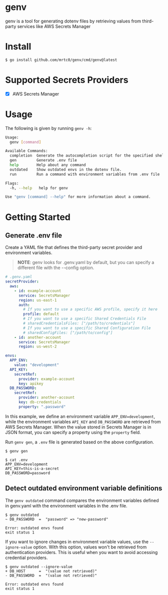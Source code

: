 # genv

genv is a tool for generating dotenv files by retrieving values from third-party services like AWS Secrets Manager

# Install

```bash
$ go install github.com/mrtc0/genv/cmd/genv@latest
```

# Supported Secrets Providers

- [x] AWS Secrets Manager

# Usage

The following is given by running `genv -h`:

```bash
Usage:
  genv [command]

Available Commands:
  completion  Generate the autocompletion script for the specified shell
  gen         Generate .env file
  help        Help about any command
  outdated    Show outdated envs in the dotenv file.
  run         Run a command with environment variables from .env file

Flags:
  -h, --help   help for genv

Use "genv [command] --help" for more information about a command.
```


# Getting Started

## Generate .env file

Create a YAML file that defines the third-party secret provider and environment variables.

> **NOTE**: genv looks for .genv.yaml by default, but you can specify a different file with the --config option.

```yaml
# .genv.yaml
secretProvider:
  aws:
    - id: example-account
      service: SecretsManager
      region: us-east-1
      auth:
        # If you want to use a specific AWS profile, specify it here
        profile: default
        # If you want to use a specific Shared Credentials File
        # sharedCredentialsFiles: ["/path/to/credentials"]
        # If you want to use a specific Shared Configuration File
        # sharedConfigFiles: ["/path/to/config"]
    - id: another-account
      service: SecretsManager
      region: us-west-2

envs:
  APP_ENV:
    value: "development"
  API_KEY:
    secretRef:
      provider: example-account
      key: apikey
  DB_PASSWORD:
    secretRef:
      provider: another-account
      key: db-credentials
      property: ".password"
```

In this example, we define an environment variable `APP_ENV=development`, while the environment variables `API_KEY` and `DB_PASSWORD` are retrieved from AWS Secrets Manager.
When the value stored in Secrets Manager is in JSON format, you can specify a property using the `property` field.

Run `genv gen`, a `.env` file is generated based on the above configuration.

```shell
$ genv gen

$ cat .env
APP_ENV=development
API_KEY=this-is-a-secret
DB_PASSWORD=password
```

## Detect outdated environment variable definitions

The `genv outdated` command compares the environment variables defined in genv.yaml with the environment variables in the .env file.

```shell
$ genv outdated
~ DB_PASSWORD  =  "password" => "new-password"

Error: outdated envs found
exit status 1
```

If you want to ignore changes in environment variable values, use the `--ignore-value` option. With this option, values won't be retrieved from authentication providers.
This is useful when you want to avoid accessing credential providers.

```shell
$ genv outdated --ignore-value
+ DB_HOST      =  "(value not retrieved)"
- DB_PASSWORD  =  "(value not retrieved)"

Error: outdated envs found
exit status 1
```
